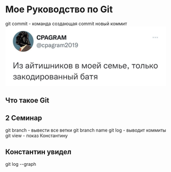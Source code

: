 # Мое Руководство по Git
 git commit - команда создающая commit
 новый коммит
 ![](aaaaaa.jpg)
 ## Что такое Git  


 ## 2 Семинар
 git branch - вывести все ветки
 git branch name
 git log - выводит коммиты
 git view - показ Константину
 ## Константин увидел
 git log --graph
